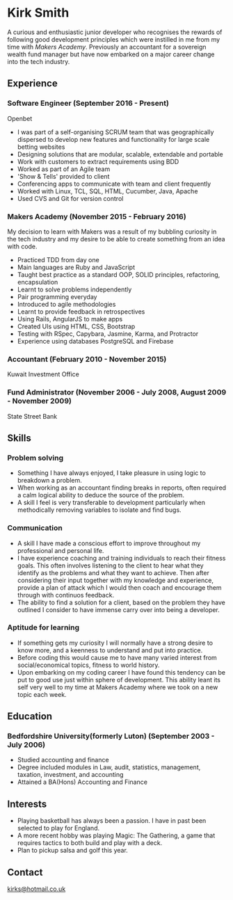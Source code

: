 # Kirk Smith

A curious and enthusiastic junior developer who recognises the rewards of following good development principles which were instilled in me from my time with *Makers Academy*.
Previously an accountant for a sovereign wealth fund manager but have now embarked on a major career change into the tech industry.

## Experience
### Software Engineer (September 2016 - Present)
Openbet
* I was part of a self-organising SCRUM team that was geographically dispersed to develop new features and functionality for large scale betting websites
* Designing solutions that are modular, scalable, extendable and portable
* Work with customers to extract requirements using BDD
* Worked as part of an Agile team
* 'Show & Tells' provided to client
* Conferencing apps to communicate with team and client frequently
* Worked with Linux, TCL, SQL, HTML, Cucumber, Java, Apache
* Used CVS and Git for version control

### Makers Academy (November 2015 - February 2016)
My decision to learn with Makers was a result of my bubbling curiosity in the tech industry and my desire to be able to create something from an idea with code.
* Practiced TDD from day one
* Main languages are Ruby and JavaScript
* Taught best practice as a standard OOP, SOLID principles, refactoring, encapsulation
* Learnt to solve problems independently
* Pair programming everyday
* Introduced to agile methodologies
* Learnt to provide feedback in retrospectives
* Using Rails, AngularJS to make apps
* Created UIs using HTML, CSS, Bootstrap
* Testing with RSpec, Capybara, Jasmine, Karma, and Protractor
* Experience using databases PostgreSQL and Firebase

### Accountant (February 2010 - November 2015)
Kuwait Investment Office

### Fund Administrator (November 2006 - July 2008, August 2009 - November 2009)
State Street Bank

## Skills
### Problem solving
* Something I have always enjoyed, I take pleasure in using logic to breakdown a problem.
* When working as an accountant finding breaks in reports, often required a calm logical ability to deduce the source of the problem.
* A skill I feel is very transferable to development particularly when methodically removing variables to isolate and find bugs.

### Communication
* A skill I have made a conscious effort to improve throughout my professional and personal life.
* I have experience coaching and training individuals to reach their fitness goals. This often involves listening to the client to hear what they identify as the problems and what they want to achieve. Then after considering their input together with my knowledge and experience, provide a plan of attack which I would then coach and encourage them through with continuos feedback.
* The ability to find a solution for a client, based on the problem they have outlined I consider to have immense carry over into being a developer.

### Aptitude for learning
* If something gets my curiosity I will normally have a strong desire to know more, and a keenness to understand and put into practice.
* Before coding this would cause me to have many varied interest from social/economical topics, fitness to world history.
* Upon embarking on my coding career I have found this tendency can be put to good use just within sphere of development. This ability leant its self very well to my time at Makers Academy where we took on a new topic each week.

## Education
### Bedfordshire University(formerly Luton) (September 2003 - July 2006)
* Studied accounting and finance
* Degree included modules in Law, audit, statistics, management, taxation, investment, and accounting
* Attained a BA(Hons) Accounting and Finance

## Interests
* Playing basketball has always been a passion. I have in past been selected to play for England.
* A more recent hobby was playing Magic: The Gathering, a game that requires tactics to both build and play with a deck.
* Plan to pickup salsa and golf this year.

## Contact
kirks@hotmail.co.uk
